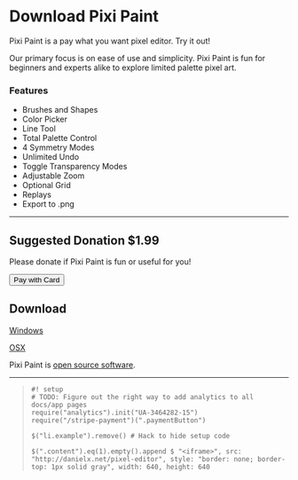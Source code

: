 Download Pixi Paint
===================

Pixi Paint is a pay what you want pixel editor. Try it out!

Our primary focus is on ease of use and simplicity. Pixi Paint is fun for
beginners and experts alike to explore limited palette pixel art.

<h3>Features</h3>

- Brushes and Shapes
- Color Picker
- Line Tool
- Total Palette Control
- 4 Symmetry Modes
- Unlimited Undo
- Toggle Transparency Modes
- Adjustable Zoom
- Optional Grid
- Replays
- Export to .png

---

Suggested Donation $1.99
------------------------

Please donate if Pixi Paint is fun or useful for you!

<button class="paymentButton">Pay with Card</button>

Download
--------

[Windows](http://0.pixiecdn.com/PixiePaint-win.zip)

[OSX](http://0.pixiecdn.com/PixiePaint-osx.zip)

Pixi Paint is [open source software](https://github.com/STRd6/pixel-editor).

---

>     #! setup
>     # TODO: Figure out the right way to add analytics to all docs/app pages
>     require("analytics").init("UA-3464282-15")
>     require("/stripe-payment")(".paymentButton")
>
>     $("li.example").remove() # Hack to hide setup code
>
>     $(".content").eq(1).empty().append $ "<iframe>", src: "http://danielx.net/pixel-editor", style: "border: none; border-top: 1px solid gray", width: 640, height: 640
